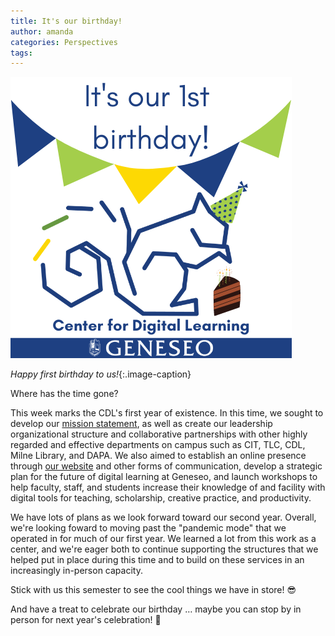 ```yaml
---
title: It's our birthday!
author: amanda
categories: Perspectives
tags:
---
```


![Graphic of the CDL squirrel wearing a birthday hat in front of a piece of cake.](/images/birthday1.png)

*Happy first birthday to us!*{:.image-caption}

<span class="drop">W</span>here has the time gone? 

This week marks the CDL's first year of existence. In this time, we sought to develop our [mission statement](https://www.geneseo.edu/cdl), as well as create our leadership organizational structure and collaborative partnerships with other highly regarded and effective departments on campus such as CIT, TLC, CDL, Milne Library, and DAPA. We also aimed to establish an online presence through [our website](https://www.geneseo.edu/cdl) and other forms of communication, develop a strategic plan for the future of digital learning at Geneseo, and launch workshops to help faculty, staff, and students increase their knowledge of and facility with digital tools for teaching, scholarship, creative practice, and productivity.

<!--more-->

We have lots of plans as we look forward toward our second year. Overall, we're looking foward to moving past the "pandemic mode" that we operated in for much of our first year. We learned a lot from this work as a center, and we're eager both to continue supporting the structures that we helped put in place during this time and to build on these services in an increasingly in-person capacity. 

Stick with us this semester to see the cool things we have in store! :sunglasses: 

And have a treat to celebrate our birthday &hellip; maybe you can stop by in person for next year's celebration! :birthday:

<!-- Some involve continuing what we've been working on up to this point, such as writing and publishing blog posts here and leading workshops for staff, faculty, and students. -->

